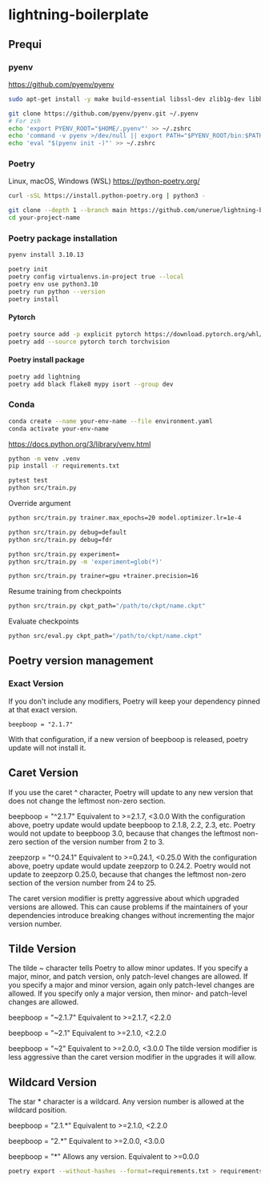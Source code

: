 # lightning-boilerplate

## Prequi

### pyenv

https://github.com/pyenv/pyenv

```bash
sudo apt-get install -y make build-essential libssl-dev zlib1g-dev libbz2-dev libreadline-dev libsqlite3-dev wget curl llvm libncurses5-dev libncursesw5-dev xz-utils tk-dev libzma-dev liblzma-dev

git clone https://github.com/pyenv/pyenv.git ~/.pyenv
# For zsh
echo 'export PYENV_ROOT="$HOME/.pyenv"' >> ~/.zshrc
echo 'command -v pyenv >/dev/null || export PATH="$PYENV_ROOT/bin:$PATH"' >> ~/.zshrc
echo 'eval "$(pyenv init -)"' >> ~/.zshrc
```

### Poetry

Linux, macOS, Windows (WSL)
https://python-poetry.org/

```bash
curl -sSL https://install.python-poetry.org | python3 -
```

```bash
git clone --depth 1 --branch main https://github.com/unerue/lightning-boilerplate.git your-project-name
cd your-project-name
```

### Poetry package installation

```bash
pyenv install 3.10.13
```

```bash
poetry init
poetry config virtualenvs.in-project true --local
poetry env use python3.10
poetry run python --version
poetry install
```

#### Pytorch

```bash
poetry source add -p explicit pytorch https://download.pytorch.org/whl/cu117
poetry add --source pytorch torch torchvision
```

#### Poetry install package

```bash
poetry add lightning
poetry add black flake8 mypy isort --group dev
```

### Conda

```bash
conda create --name your-env-name --file environment.yaml
conda activate your-env-name
```

https://docs.python.org/3/library/venv.html

```bash
python -m venv .venv
pip install -r requirements.txt
```

```bash
pytest test
python src/train.py
```

Override argument

```bash
python src/train.py trainer.max_epochs=20 model.optimizer.lr=1e-4
```

```bash
python src/train.py debug=default
python src/train.py debug=fdr
```

```bash
python src/train.py experiment=
python src/train.py -m 'experiment=glob(*)'
```

```bash
python src/train.py trainer=gpu +trainer.precision=16
```

Resume training from checkpoints

```bash
python src/train.py ckpt_path="/path/to/ckpt/name.ckpt"
```

Evaluate checkpoints

```bash
python src/eval.py ckpt_path="/path/to/ckpt/name.ckpt"
```

## Poetry version management

### Exact Version

If you don't include any modifiers, Poetry will keep your dependency pinned at that exact version.

```
beepboop = "2.1.7"
```
With that configuration, if a new version of beepboop is released, poetry update will not install it.

## Caret Version
If you use the caret ^ character, Poetry will update to any new version that does not change the leftmost non-zero section.

beepboop = "^2.1.7"
Equivalent to >=2.1.7, <3.0.0
With the configuration above, poetry update would update beepboop to 2.1.8, 2.2, 2.3, etc. Poetry would not update to beepboop 3.0, because that changes the leftmost non-zero section of the version number from 2 to 3.

zeepzorp = "^0.24.1"
Equivalent to >=0.24.1, <0.25.0
With the configuration above, poetry update would update zeepzorp to 0.24.2. Poetry would not update to zeepzorp 0.25.0, because that changes the leftmost non-zero section of the version number from 24 to 25.

The caret version modifier is pretty aggressive about which upgraded versions are allowed. This can cause problems if the maintainers of your dependencies introduce breaking changes without incrementing the major version number.

## Tilde Version
The tilde ~ character tells Poetry to allow minor updates. If you specify a major, minor, and patch version, only patch-level changes are allowed. If you specify a major and minor version, again only patch-level changes are allowed. If you specify only a major version, then minor- and patch-level changes are allowed.

beepboop = "~2.1.7"
Equivalent to >=2.1.7, <2.2.0

beepboop = "~2.1"
Equivalent to >=2.1.0, <2.2.0

beepboop = "~2"
Equivalent to >=2.0.0, <3.0.0
The tilde version modifier is less aggressive than the caret version modifier in the upgrades it will allow.

## Wildcard Version
The star * character is a wildcard. Any version number is allowed at the wildcard position.

beepboop = "2.1.*"
Equivalent to >=2.1.0, <2.2.0

beepboop = "2.*"
Equivalent to >=2.0.0, <3.0.0

beepboop = "*"
Allows any version. Equivalent to >=0.0.0  


```bash
poetry export --without-hashes --format=requirements.txt > requirements.txt
```